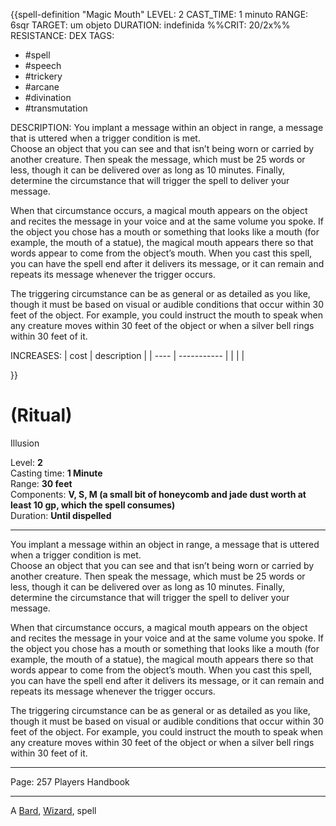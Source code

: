 
{{spell-definition "Magic Mouth"
LEVEL: 2
CAST_TIME: 1 minuto
RANGE: 6sqr
TARGET: um objeto
DURATION: indefinida
%%CRIT: 20/2x%%
RESISTANCE: DEX
TAGS:
- #spell 
- #speech 
- #trickery 
- #arcane 
- #divination 
- #transmutation 

DESCRIPTION:
You implant a message within an object in range, a message that is uttered when a trigger condition is met.  
Choose an object that you can see and that isn’t being worn or carried by another creature. Then speak the message, which must be 25 words or less, though it can be delivered over as long as 10 minutes. Finally, determine the circumstance that will trigger the spell to deliver your message.

When that circumstance occurs, a magical mouth appears on the object and recites the message in your voice and at the same volume you spoke. If the object you chose has a mouth or something that looks like a mouth (for example, the mouth of a statue), the magical mouth appears there so that words appear to come from the object’s mouth. When you cast this spell, you can have the spell end after it delivers its message, or it can remain and repeats its message whenever the trigger occurs.

The triggering circumstance can be as general or as detailed as you like, though it must be based on visual or audible conditions that occur within 30 feet of the object. For example, you could instruct the mouth to speak when any creature moves within 30 feet of the object or when a silver bell rings within 30 feet of it.

INCREASES:
| cost | description |
| ---- | ----------- |
|      |             |

}}

#  (Ritual)

Illusion

Level: **2**  
Casting time: **1 Minute**  
Range: **30 feet**  
Components: **V, S, M (a small bit of honeycomb and jade dust worth at least 10 gp, which the spell consumes)**  
Duration: **Until dispelled**

---

You implant a message within an object in range, a message that is uttered when a trigger condition is met.  
Choose an object that you can see and that isn’t being worn or carried by another creature. Then speak the message, which must be 25 words or less, though it can be delivered over as long as 10 minutes. Finally, determine the circumstance that will trigger the spell to deliver your message.

When that circumstance occurs, a magical mouth appears on the object and recites the message in your voice and at the same volume you spoke. If the object you chose has a mouth or something that looks like a mouth (for example, the mouth of a statue), the magical mouth appears there so that words appear to come from the object’s mouth. When you cast this spell, you can have the spell end after it delivers its message, or it can remain and repeats its message whenever the trigger occurs.

The triggering circumstance can be as general or as detailed as you like, though it must be based on visual or audible conditions that occur within 30 feet of the object. For example, you could instruct the mouth to speak when any creature moves within 30 feet of the object or when a silver bell rings within 30 feet of it.

---

Page: 257 Players Handbook

---

A [Bard](https://www.dnd-spells.com/spells/class/Bard), [Wizard](https://www.dnd-spells.com/spells/class/Wizard), spell
